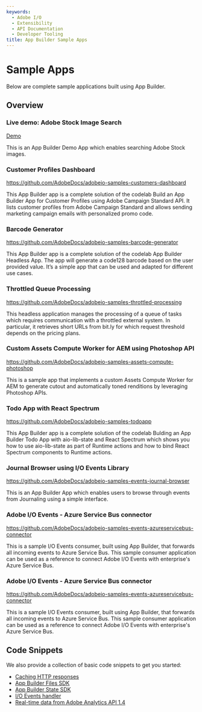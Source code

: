 ```yaml
---
keywords:
  - Adobe I/O
  - Extensibility
  - API Documentation
  - Developer Tooling
title: App Builder Sample Apps  
---
```


# Sample Apps 

Below are complete sample applications built using App Builder.

## Overview

<TraceBlock slots="heading, link, text" width="100%" />

### Live demo: Adobe Stock Image Search 

[Demo](demo.md) 

This is an App Builder Demo App which enables searching Adobe Stock images.



<TraceBlock slots="heading, link, text" width="100%" />

### Customer Profiles Dashboard

<https://github.com/AdobeDocs/adobeio-samples-customers-dashboard>

This App Builder app is a complete solution of the codelab Build an App Builder App for Customer Profiles using Adobe Campaign Standard API. It lists customer profiles from Adobe Campaign Standard and allows sending marketing campaign emails with personalized promo code.
 

<TraceBlock slots="heading, link, text" width="100%" />

### Barcode Generator

<https://github.com/AdobeDocs/adobeio-samples-barcode-generator>

This App Builder app is a complete solution of the codelab App Builder Headless App. The app will generate a code128 barcode based on the user provided value. It’s a simple app that can be used and adapted for different use cases.


<TraceBlock slots="heading, link, text" width="100%" />

### Throttled Queue Processing

<https://github.com/AdobeDocs/adobeio-samples-throttled-processing> 

This headless application manages the processing of a queue of tasks which requires communication with a throttled external system. In particular, it retrieves short URLs from bit.ly for which request threshold depends on the pricing plans.


<TraceBlock slots="heading, link, text" width="100%" />

### Custom Assets Compute Worker for AEM using Photoshop API 

<https://github.com/AdobeDocs/adobeio-samples-assets-compute-photoshop>

This is a sample app that implements a custom Assets Compute Worker for AEM to generate cutout and automatically toned renditions by leveraging Photoshop APIs.


<TraceBlock slots="heading, link, text" width="100%" />

### Todo App with React Spectrum

<https://github.com/AdobeDocs/adobeio-samples-todoapp>
 
This App Builder app is a complete solution of the codelab Bulding an App Builder Todo App with aio-lib-state and React Spectrum which shows you how to use aio-lib-state as part of Runtime actions and how to bind React Spectrum components to Runtime actions.


<TraceBlock slots="heading, link, text" width="100%" />

### Journal Browser using I/O Events Library

<https://github.com/AdobeDocs/adobeio-samples-events-journal-browser> 

This is an App Builder App which enables users to browse through events from Journaling using a simple interface.

### Adobe I/O Events - Azure Service Bus connector

<https://github.com/AdobeDocs/adobeio-samples-events-azureservicebus-connector> 

This is a sample I/O Events consumer, built using App Builder, that forwards all incoming events to Azure Service Bus. This sample consumer application can be used as a reference to connect Adobe I/O Events with enterprise's Azure Service Bus.

<TraceBlock slots="heading, link, text" width="100%" />

### Adobe I/O Events - Azure Service Bus connector

<https://github.com/AdobeDocs/adobeio-samples-events-azureservicebus-connector> 

This is a sample I/O Events consumer, built using App Builder, that forwards all incoming events to Azure Service Bus. This sample consumer application can be used as a reference to connect Adobe I/O Events with enterprise's Azure Service Bus.


## Code Snippets

We also provide a collection of basic code snippets to get you started: 

* [Caching HTTP responses](code_snippets/index.md)
* [App Builder Files SDK](code_snippets/files.md)
* [App Builder State SDK](code_snippets/state.md)
* [I/O Events handler](code_snippets/events.md)
* [Real-time data from Adobe Analytics API 1.4](code_snippets/analytics.md)

